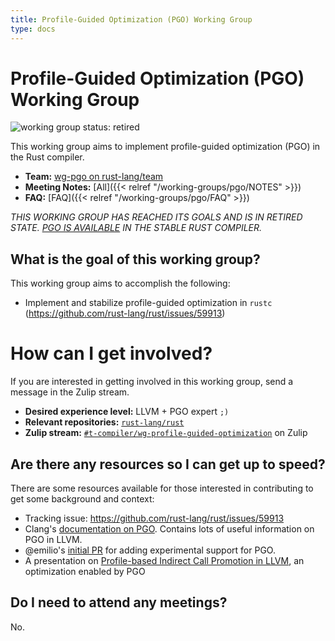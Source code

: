 ```yaml
---
title: Profile-Guided Optimization (PGO) Working Group
type: docs
---
```

# Profile-Guided Optimization (PGO) Working Group
![working group status: retired][status]

This working group aims to implement profile-guided optimization (PGO) in the
Rust compiler.

- **Team:** [wg-pgo on rust-lang/team](https://github.com/rust-lang/team/blob/master/teams/wg-pgo.toml)
- **Meeting Notes:** [All]({{< relref "/working-groups/pgo/NOTES" >}})
- **FAQ:** [FAQ]({{< relref "/working-groups/pgo/FAQ" >}})

*THIS WORKING GROUP HAS REACHED ITS GOALS AND IS IN RETIRED STATE.
[PGO IS AVAILABLE](https://doc.rust-lang.org/rustc/profile-guided-optimization.html)
IN THE STABLE RUST COMPILER.*

[status]: https://img.shields.io/badge/status-retired-green.svg?style=for-the-badge


## What is the goal of this working group?
This working group aims to accomplish the following:

- Implement and stabilize profile-guided optimization in `rustc` (https://github.com/rust-lang/rust/issues/59913)

# How can I get involved?
If you are interested in getting involved in this working group, send a message in the Zulip
stream.

- **Desired experience level:** LLVM + PGO expert `;)`
- **Relevant repositories:** [`rust-lang/rust`][repo]
- **Zulip stream:** [`#t-compiler/wg-profile-guided-optimization`][zulip] on Zulip

[repo]: https://github.com/rust-lang/rust
[zulip]: https://rust-lang.zulipchat.com/#narrow/stream/187830-t-compiler.2Fwg-profile-guided-optimization

## Are there any resources so I can get up to speed?
There are some resources available for those interested in contributing to get some background
and context:

- Tracking issue: https://github.com/rust-lang/rust/issues/59913
- Clang's [documentation on PGO](https://clang.llvm.org/docs/UsersManual.html#profile-guided-optimization).
  Contains lots of useful information on PGO in LLVM.
- @emilio's [initial PR](https://github.com/rust-lang/rust/pull/48346) for adding experimental
  support for PGO.
- A presentation on [Profile-based Indirect Call Promotion in LLVM](https://llvm.org/devmtg/2015-10/slides/Baev-IndirectCallPromotion.pdf), an optimization enabled by PGO

## Do I need to attend any meetings?
No.

[michaelwoerister]: https://github.com/michaelwoerister
